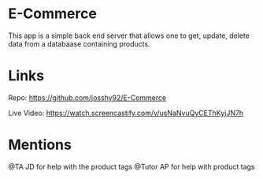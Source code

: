 # E-Commerce
This app is a simple back end server that allows one to get, update, delete data from a databaase containing products.

# Links
Repo: https://github.com/josshy92/E-Commerce

Live Video:  https://watch.screencastify.com/v/usNaNvuQyCEThKyjJN7h

# Mentions
@TA JD for help with the product tags
@Tutor AP for help with product tags
